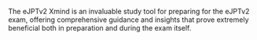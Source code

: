The eJPTv2 Xmind is an invaluable study tool for preparing for the eJPTv2 exam, offering comprehensive guidance and insights that prove extremely beneficial both in preparation and during the exam itself.
